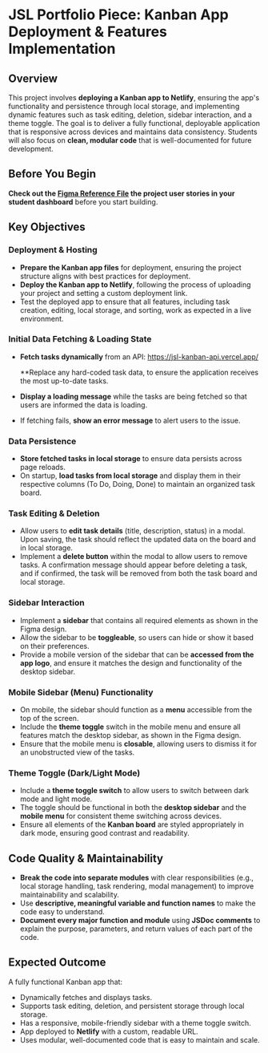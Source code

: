 # JSL Portfolio Piece: Kanban App Deployment & Features Implementation

## Overview

This project involves **deploying a Kanban app to Netlify**, ensuring the app's functionality and persistence through local storage, and implementing dynamic features such as task editing, deletion, sidebar interaction, and a theme toggle. The goal is to deliver a fully functional, deployable application that is responsive across devices and maintains data consistency. Students will also focus on **clean, modular code** that is well-documented for future development.

## Before You Begin

**Check out the [Figma Reference File](www.figma.com/design/y7bFCUYL5ZHfPeojACBXg2/Challenge-1-%7C-JSL?node-id=0-1&t=yngAIXXKnJfH7Jj3-1) the project user stories in your student dashboard** before you start building.


## Key Objectives

### Deployment & Hosting

- **Prepare the Kanban app files** for deployment, ensuring the project structure aligns with best practices for deployment.
- **Deploy the Kanban app to Netlify**, following the process of uploading your project and setting a custom deployment link.
- Test the deployed app to ensure that all features, including task creation, editing, local storage, and sorting, work as expected in a live environment.

### Initial Data Fetching & Loading State

- **Fetch tasks dynamically** from an API: https://jsl-kanban-api.vercel.app/

  \*\*Replace any hard-coded task data, to ensure the application receives the most up-to-date tasks.

- **Display a loading message** while the tasks are being fetched so that users are informed the data is loading.
- If fetching fails, **show an error message** to alert users to the issue.

### Data Persistence

- **Store fetched tasks in local storage** to ensure data persists across page reloads.
- On startup, **load tasks from local storage** and display them in their respective columns (To Do, Doing, Done) to maintain an organized task board.

### Task Editing & Deletion

- Allow users to **edit task details** (title, description, status) in a modal. Upon saving, the task should reflect the updated data on the board and in local storage.
- Implement a **delete button** within the modal to allow users to remove tasks. A confirmation message should appear before deleting a task, and if confirmed, the task will be removed from both the task board and local storage.

### Sidebar Interaction

- Implement a **sidebar** that contains all required elements as shown in the Figma design.
- Allow the sidebar to be **toggleable**, so users can hide or show it based on their preferences.
- Provide a mobile version of the sidebar that can be **accessed from the app logo**, and ensure it matches the design and functionality of the desktop sidebar.

### Mobile Sidebar (Menu) Functionality

- On mobile, the sidebar should function as a **menu** accessible from the top of the screen.
- Include the **theme toggle** switch in the mobile menu and ensure all features match the desktop sidebar, as shown in the Figma design.
- Ensure that the mobile menu is **closable**, allowing users to dismiss it for an unobstructed view of the tasks.

### Theme Toggle (Dark/Light Mode)

- Include a **theme toggle switch** to allow users to switch between dark mode and light mode.
- The toggle should be functional in both the **desktop sidebar** and the **mobile menu** for consistent theme switching across devices.
- Ensure all elements of the **Kanban board** are styled appropriately in dark mode, ensuring good contrast and readability.

## Code Quality & Maintainability

- **Break the code into separate modules** with clear responsibilities (e.g., local storage handling, task rendering, modal management) to improve maintainability and scalability.
- Use **descriptive, meaningful variable and function names** to make the code easy to understand.
- **Document every major function and module** using **JSDoc comments** to explain the purpose, parameters, and return values of each part of the code.

## Expected Outcome

A fully functional Kanban app that:

- Dynamically fetches and displays tasks.
- Supports task editing, deletion, and persistent storage through local storage.
- Has a responsive, mobile-friendly sidebar with a theme toggle switch.
- App deployed to **Netlify** with a custom, readable URL.
- Uses modular, well-documented code that is easy to maintain and scale.
